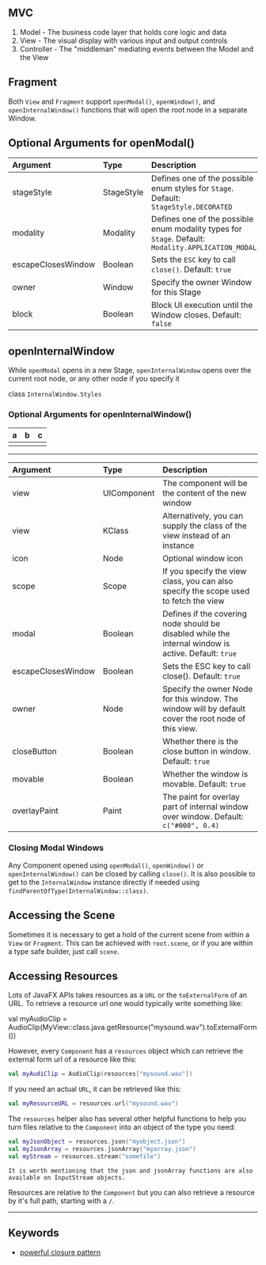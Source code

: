 
## MVC

1. Model - The business code layer that holds core logic and data
1. View - The visual display with various input and output controls
1. Controller - The "middleman" mediating events between the Model and the View

## Fragment

Both `View` and `Fragment` support `openModal()`, `openWindow()`, and `openInternalWindow()` functions that will open the root node in a separate Window.

## Optional Arguments for openModal()

| Argument | 	Type | 	Description |
| :---- | :---- | :---- |
| stageStyle | 	StageStyle | 	Defines one of the possible enum styles for `Stage`. Default: `StageStyle.DECORATED` |
| modality | 	Modality | 	Defines one of the possible enum modality types for `Stage`. Default: `Modality.APPLICATION_MODAL` |
| escapeClosesWindow | 	Boolean | 	Sets the `ESC` key to call `close()`. Default: `true` |
| owner | 	Window | 	Specify the owner Window for this Stage |
| block | 	Boolean | 	Block UI execution until the Window closes. Default: `false` |

## openInternalWindow

While `openModal` opens in a new Stage, 
`openInternalWindow` opens over the current root node, 
or any other node if you specify it

class `InternalWindow.Styles`

### Optional Arguments for openInternalWindow()

|a|b|c|
|:--|:--|:--|
|||

---

| Argument | Type | Description |
| :---- | :---- | :---- |
| view | 	UIComponent | 	The component will be the content of the new window |
| view | 	KClass | 	Alternatively, you can supply the class of the view instead of an instance |
| icon | 	Node | 	Optional window icon |
| scope | 	Scope | 	If you specify the view class, you can also specify the scope used to fetch the view |
| modal | 	Boolean | 	Defines if the covering node should be disabled while the internal window is active. Default: `true` |
| escapeClosesWindow | 	Boolean | 	Sets the ESC key to call close(). Default: `true` |
| owner | 	Node | 	Specify the owner Node for this window. The window will by default cover the root node of this view. |
| closeButton | 	Boolean | 	Whether there is the close button in window. Default: `true` |
| movable | 	Boolean | 	Whether the window is movable. Default: `true` |
| overlayPaint | 	Paint | 	The paint for overlay part of internal window over window. Default: `c("#000", 0.4)` |

### Closing Modal Windows

Any Component opened using `openModal()`, `openWindow()` or `openInternalWindow()` can be closed by calling `close()`. It is also possible to get to the `InternalWindow` instance directly if needed using `findParentOfType(InternalWindow::class)`.

## Accessing the Scene

Sometimes it is necessary to get a hold of the current scene from within a `View` or `Fragment`. This can be achieved with `root.scene`, or if you are within a type safe builder, just call `scene`.

## Accessing Resources

Lots of JavaFX APIs takes resources as a `URL` or the `toExternalForm` of an URL. To retrieve a resource url one would typically write something like:

val myAudioClip = AudioClip(MyView::class.java.getResource("mysound.wav").toExternalForm())

However, every `Component` has a `resources` object which can retrieve the external form url of a resource like this:

```kotlin
val myAudiClip = AudioClip(resources["mysound.wav"])
```

If you need an actual `URL`, it can be retrieved like this:

```kotlin
val myResourceURL = resources.url("mysound.wav")
```

The `resources` helper also has several other helpful functions to help you turn files relative to the `Component` into an object of the type you need:

```kotlin
val myJsonObject = resources.json("myobject.json")
val myJsonArray = resources.jsonArray("myarray.json")
val myStream = resources.stream("somefile")
```

    It is worth mentioning that the json and jsonArray functions are also available on InputStream objects.

Resources are relative to the `Component` but you can also retrieve a resource by it's full path, starting with a `/`.

---



## Keywords

- [powerful closure pattern](https://kotlinlang.org/docs/reference/type-safe-builders.html)






